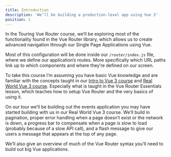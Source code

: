 ```yaml
---
title: Introduction
description: 'We’ll be building a production-level app using Vue 3'
position: 1
---
```


In the Touring Vue Router course, we’ll be exploring most of the functionality found in the Vue Router library, which allows us to create advanced navigation through our Single Page Applications using Vue.

Most of this configuration will be done inside our `/router/index.js` file, where we define our application’s routes. More specifically which URL paths link up to which components and where they’re defined on our screen.

To take this course I’m assuming you have basic Vue knowledge and are familiar with the concepts taught in our [Intro to Vue 3 course](https://www.vuemastery.com/courses/intro-to-vue-3/intro-to-vue3/) and [Real World Vue 3 course](https://www.vuemastery.com/courses/real-world-vue3/rwv3-orientation). Especially what is taught in the Vue Router Essentials lesson, which teaches how to setup Vue Router and the very basics of using it.

On our tour we’ll be building out the events application you may have started building with us in our Real World Vue 3 course. We’ll build in pagination, proper error handling when a page doesn’t exist or the network is down, a progress bar to compensate when a page is slow to load (probably because of a slow API call), and a flash message to give our users a message that appears at the top of any page.

We’ll also give an overview of much of the Vue Router syntax you’ll need to build out big Vue applications.
